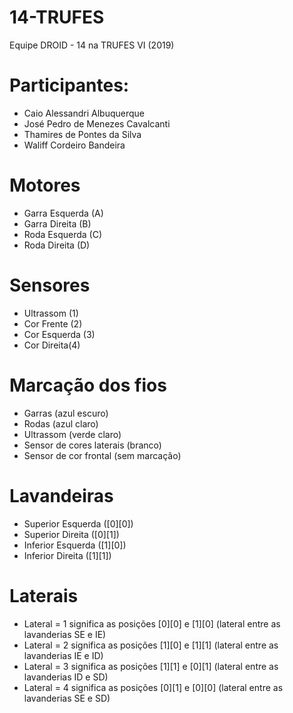 # 14-TRUFES
Equipe DROID - 14 na TRUFES VI (2019)

# Participantes:
- Caio Alessandri Albuquerque
- José Pedro de Menezes Cavalcanti
- Thamires de Pontes da Silva
- Waliff Cordeiro Bandeira

# Motores
- Garra Esquerda (A)
- Garra Direita (B)
- Roda Esquerda (C)
- Roda Direita (D)

# Sensores
- Ultrassom (1)
- Cor Frente (2)
- Cor Esquerda (3)
- Cor Direita(4)

# Marcação dos fios
- Garras (azul escuro)
- Rodas (azul claro)
- Ultrassom (verde claro)
- Sensor de cores laterais (branco)
- Sensor de cor frontal (sem marcação)

# Lavandeiras
- Superior Esquerda ([0][0])
- Superior Direita ([0][1])
- Inferior Esquerda ([1][0])
- Inferior Direita ([1][1])

# Laterais
- Lateral = 1 significa as posições [0][0] e [1][0] (lateral entre as lavanderias SE e IE)
- Lateral = 2 significa as posições [1][0] e [1][1] (lateral entre as lavanderias IE e ID)
- Lateral = 3 significa as posições [1][1] e [0][1] (lateral entre as lavanderias ID e SD)
- Lateral = 4 significa as posições [0][1] e [0][0] (lateral entre as lavanderias SE e SD)


